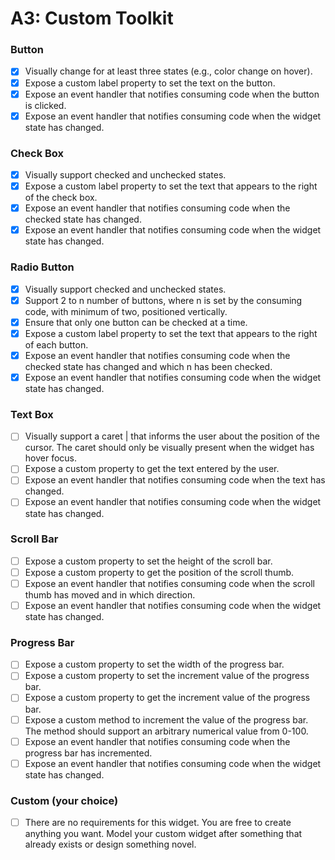 # A3: Custom Toolkit #

### Button ###
- [x] Visually change for at least three states (e.g., color change on hover).
- [x] Expose a custom label property to set the text on the button.
- [x] Expose an event handler that notifies consuming code when the button is clicked.
- [x] Expose an event handler that notifies consuming code when the widget state has changed.

### Check Box ###
- [x] Visually support checked and unchecked states.
- [x] Expose a custom label property to set the text that appears to the right of the check box.
- [x] Expose an event handler that notifies consuming code when the checked state has changed.
- [x] Expose an event handler that notifies consuming code when the widget state has changed.

### Radio Button ###
- [x] Visually support checked and unchecked states.
- [x] Support 2 to n number of buttons, where n is set by the consuming code, with minimum of two, positioned vertically.
- [x] Ensure that only one button can be checked at a time.
- [x] Expose a custom label property to set the text that appears to the right of each button.
- [x] Expose an event handler that notifies consuming code when the checked state has changed and which n has been checked.
- [x] Expose an event handler that notifies consuming code when the widget state has changed.

### Text Box ###
- [ ] Visually support a caret | that informs the user about the position of the cursor. The caret should only be visually present when the widget has hover focus.
- [ ] Expose a custom property to get the text entered by the user.
- [ ] Expose an event handler that notifies consuming code when the text has changed.
- [ ] Expose an event handler that notifies consuming code when the widget state has changed.

### Scroll Bar ###
- [ ] Expose a custom property to set the height of the scroll bar.
- [ ] Expose a custom property to get the position of the scroll thumb.
- [ ] Expose an event handler that notifies consuming code when the scroll thumb has moved and in which direction.
- [ ] Expose an event handler that notifies consuming code when the widget state has changed.

### Progress Bar ###
- [ ] Expose a custom property to set the width of the progress bar.
- [ ] Expose a custom property to set the increment value of the progress bar.
- [ ] Expose a custom property to get the increment value of the progress bar.
- [ ] Expose a custom method to increment the value of the progress bar. The method should support an arbitrary numerical value from 0-100.
- [ ] Expose an event handler that notifies consuming code when the progress bar has incremented.
- [ ] Expose an event handler that notifies consuming code when the widget state has changed.

### Custom (your choice) ###
- [ ] There are no requirements for this widget. You are free to create anything you want. Model your custom widget after something that already exists or design something novel.
